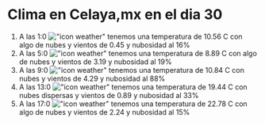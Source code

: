 # Clima en Celaya,mx en el dia 30

1. A las 1:0 !["icon weather"](http://openweathermap.org/img/w/02n.png) tenemos una temperatura de 10.56 C con algo de nubes y  vientos de 0.45 y nubosidad al 16%
1. A las 5:0 !["icon weather"](http://openweathermap.org/img/w/02n.png) tenemos una temperatura de 8.89 C con algo de nubes y  vientos de 3.19 y nubosidad al 19%
1. A las 9:0 !["icon weather"](http://openweathermap.org/img/w/04d.png) tenemos una temperatura de 10.84 C con nubes y  vientos de 4.29 y nubosidad al 88%
1. A las 13:0 !["icon weather"](http://openweathermap.org/img/w/03d.png) tenemos una temperatura de 19.44 C con nubes dispersas y  vientos de 0.89 y nubosidad al 33%
1. A las 17:0 !["icon weather"](http://openweathermap.org/img/w/02d.png) tenemos una temperatura de 22.78 C con algo de nubes y  vientos de 2.24 y nubosidad al 15%
